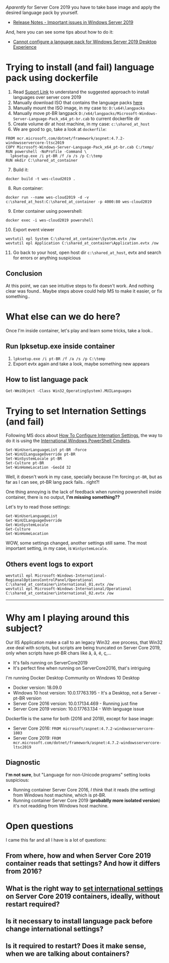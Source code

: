 _Aparently_ for Server Core 2019 you have to take base image and apply the desired language pack by yourself.
- [Release Notes - Important issues in Windows Server 2019](https://docs.microsoft.com/pt-br/windows-server/get-started-19/rel-notes-19)

And, here you can see some tips about how to do it:
- [Cannot configure a language pack for Windows Server 2019 Desktop Experience](https://support.microsoft.com/en-us/help/4466511/cannot-configure-language-pack-for-windows-server-2019)

# Trying to install (and fail) language pack using dockerfile
1. Read [Suport Link](https://support.microsoft.com/en-us/help/4466511/cannot-configure-language-pack-for-windows-server-2019) to understand the suggested approach to install languages over server core 2019
2. Manually download ISO that contains the language packs [here](https://software-download.microsoft.com/download/pr/17763.1.180914-1434.rs5_release_SERVERLANGPACKDVD_OEM_MULTI.iso)
3. Manually mount the ISO image, in my case to: `D:\x64\langpacks`
4. Manually move pt-BR langpack `D:/x64/langpacks/Microsoft-Windows-Server-Language-Pack_x64_pt-br.cab` to current dockerfile dir
5. Create volume dir at host machine, in my case: `c:\shared_at_host`
6. We are good to go, take a look at `dockerfile`:
```
FROM mcr.microsoft.com/dotnet/framework/aspnet:4.7.2-windowsservercore-ltsc2019
COPY Microsoft-Windows-Server-Language-Pack_x64_pt-br.cab C:/temp/
RUN powershell -NoProfile -Command \
  lpksetup.exe /i pt-BR /f /a /s /p C:\temp
RUN mkdir C:\shared_at_container
```
7. Build it: 
```
docker build -t wes-cloud2019 .
```
8. Run container: 
```
docker run --name wes-cloud2019 -d -v c:\shared_at_host:C:\shared_at_container -p 4000:80 wes-cloud2019
```
9. Enter container using powershell:
```
docker exec -i wes-cloud2019 powershell
```
10. Export event viewer
```
wevtutil epl System C:\shared_at_container\System.evtx /ow
wevtutil epl Application C:\shared_at_container\Application.evtx /ow
```
11. Go back to your host, open host dir `c:\shared_at_host`, evtx and search for errors or anything suspicious

## Conclusion
At this point, we can see intuitive steps to fix doesn't work. And nothing clear was found.. Maybe steps above could help MS to make it easier, or fix something..

# What else can we do here?
Once I'm inside container, let's play and learn some tricks, take a look..

## Run lpksetup.exe inside container
1. `lpksetup.exe /i pt-BR /f /a /s /p C:\temp`
2. Export evtx again and take a look, maybe something new appears

## How to list language pack
`Get-WmiObject -Class Win32_OperatingSystem).MUILanguages`


# Trying to set Internation Settings (and fail)
Following MS docs about [How To Configure Internation Settings](https://docs.microsoft.com/en-us/windows-hardware/manufacture/desktop/configure-international-settings-in-windows), the way to do it is using the [International Windows PowerShell Cmdlets](https://docs.microsoft.com/pt-br/powershell/module/internationalcmdlets/?view=winserver2012-ps).
```
Set-WinUserLanguageList pt-BR -Force
Set-WinUILanguageOverride pt-BR
Set-WinSystemLocale pt-BR
Set-Culture pt-BR
Set-WinHomeLocation -GeoId 32
```
Well, it doesn't work in my case, specially because I'm forcing `pt-BR`, but as far as I can see, pt-BR lang pack fails.. right?!

One thing annoying is the lack of feedback when running powershell inside container, there is no output, **I'm missing something??**

Let's try to read those settings:
```
Get-WinUserLanguageList
Get-WinUILanguageOverride
Get-WinSystemLocale
Get-Culture
Get-WinHomeLocation
```
WOW, some settings changed, another settings still same. The most important setting, in my case, is `WinSystemLocale`.

## Others event logs to export
```
wevtutil epl Microsoft-Windows-International-RegionalOptionsControlPanel/Operational C:\shared_at_container\international_01.evtx /ow
wevtutil epl Microsoft-Windows-International/Operational C:\shared_at_container\international_02.evtx /ow
```

___
# Why am I playing around this subject?
Our IIS Application make a call to an legacy Win32 .exe process, that Win32 .exe deal with scripts, but scripts are being truncated on Server Core 2019, only when scripts have pt-BR chars like â, ã, é, ç,...
- It's fails running on ServerCore2019
- It's perfect fine when running on ServerCore2016, that's intriguing

I'm running Docker Desktop Community on Windows 10 Desktop
- Docker version: 18.09.0
- Windows 10 host version: 10.0.17763.195 - It's a Desktop, not a Server - pt-BR version
- Server Core 2016 version: 10.0.17134.469 - Running just fine
- Server Core 2019 version: 10.0.17763.134 - With language issue

Dockerfile is the same for both (2016 and 2019), except for base image:
- Server Core 2016:	`FROM microsoft/aspnet:4.7.2-windowsservercore-1803`
- Server Core 2019: `FROM mcr.microsoft.com/dotnet/framework/aspnet:4.7.2-windowsservercore-ltsc2019`

## Diagnostic
**I'm not sure**, but "Language for non-Unicode programs" setting looks suspicious:
- Running container Server Core 2016, _I think_ that it reads (the setting) from Windows host machine, which is pt-BR.
- Running container Server Core 2019 (**probablly more isolated version**) it's not readding from Windows host machine.


# Open questions
I came this far and all I have is a lot of questions:
## From where, how and when Server Core 2019 container reads that settings? And how it differs from 2016?
## What is the right way to [set international settings](https://docs.microsoft.com/en-us/windows-hardware/manufacture/desktop/configure-international-settings-in-windows) on Server Core 2019 containers, ideally, without restart required?
## Is it necessary to install language pack before change international settings?
## Is it required to restart? Does it make sense, when we are talking about containers?
